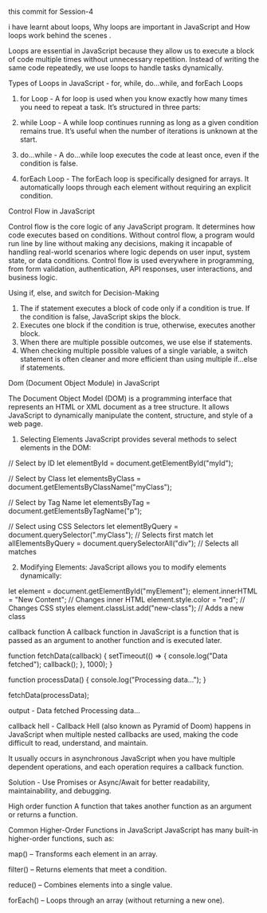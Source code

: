 this commit for Session-4

i have learnt about loops, Why loops are important in JavaScript and How loops work behind the scenes .

Loops are essential in JavaScript because they allow us to execute a block of code multiple times without unnecessary repetition. Instead of writing the same code repeatedly, 
we use loops to handle tasks dynamically.

Types of Loops in JavaScript - for, while, do...while, and forEach Loops 

1. for Loop - A for loop is used when you know exactly how many times you need to repeat a task. It’s structured in three parts:

2. while Loop - A while loop continues running as long as a given condition remains true. It’s useful when the number of iterations
   is unknown at the start.

3. do...while - A do...while loop executes the code at least once, even if the condition is false.

4. forEach Loop - The forEach loop is specifically designed for arrays. It automatically loops through each element without requiring an explicit condition.

Control Flow in JavaScript 

Control flow is the core logic of any JavaScript program. It determines how code executes based on conditions. Without control flow, a program would run line by line without making any decisions,
making it incapable of handling real-world scenarios where logic depends on user input, system state, or data conditions.
Control flow is used everywhere in programming, from form validation, authentication, API responses, user interactions, and business logic.

Using if, else, and switch for Decision-Making

1. The if statement executes a block of code only if a condition is true. If the condition is false, JavaScript skips the block.
2. Executes one block if the condition is true, otherwise, executes another block.
3. When there are multiple possible outcomes, we use else if statements.
4. When checking multiple possible values of a single variable, a switch statement is often cleaner and more efficient than using multiple if...else if statements.

Dom (Document Object Module) in JavaScript 

The Document Object Model (DOM) is a programming interface that represents an HTML or XML document as a tree structure. It allows JavaScript to dynamically manipulate the content,
structure, and style of a web page.
1. Selecting Elements
JavaScript provides several methods to select elements in the DOM:

// Select by ID
let elementById = document.getElementById("myId");

// Select by Class
let elementsByClass = document.getElementsByClassName("myClass");

// Select by Tag Name
let elementsByTag = document.getElementsByTagName("p");

// Select using CSS Selectors
let elementByQuery = document.querySelector(".myClass"); // Selects first match
let allElementsByQuery = document.querySelectorAll("div"); // Selects all matches

2. Modifying Elements:
JavaScript allows you to modify elements dynamically:

let element = document.getElementById("myElement");
element.innerHTML = "New Content"; // Changes inner HTML
element.style.color = "red"; // Changes CSS styles
element.classList.add("new-class"); // Adds a new class

callback function 
A callback function in JavaScript is a function that is passed as an argument to another function and is executed later. 

function fetchData(callback) {
    setTimeout(() => {
        console.log("Data fetched");
        callback();
    }, 1000);
}

function processData() {
    console.log("Processing data...");
}

fetchData(processData);

output - Data fetched
         Processing data...

callback hell - Callback Hell (also known as Pyramid of Doom) happens in JavaScript when multiple nested callbacks are used, making the code difficult to read, understand, and maintain.

It usually occurs in asynchronous JavaScript when you have multiple dependent operations, and each operation requires a callback function. 

Solution - Use Promises or Async/Await for better readability, maintainability, and debugging.

High order function 
A function that takes another function as an argument or returns a function.

Common Higher-Order Functions in JavaScript
JavaScript has many built-in higher-order functions, such as:

map() – Transforms each element in an array.

filter() – Returns elements that meet a condition.

reduce() – Combines elements into a single value.

forEach() – Loops through an array (without returning a new one).